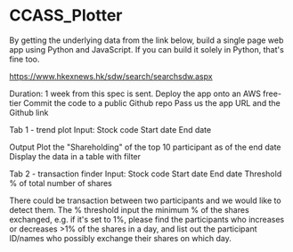 # CCASS_Plotter

By getting the underlying data from the link below, build a single page web app using Python and JavaScript. If you can build it solely in Python, that's fine too.
 
https://www.hkexnews.hk/sdw/search/searchsdw.aspx
 
Duration: 1 week from this spec is sent.
Deploy the app onto an AWS free-tier
Commit the code to a public Github repo
Pass us the app URL and the Github link
 
Tab 1 - trend plot
Input:
Stock code
Start date
End date
 
Output
Plot the "Shareholding" of the top 10 participant as of the end date
Display the data in a table with filter
 
Tab 2 - transaction finder
Input:
Stock code
Start date
End date
Threshold % of total number of shares
 
There could be transaction between two participants and we would like to detect them. The % threshold input the minimum % of the shares exchanged, e.g. if it's set to 1%, please find the participants who increases or decreases >1% of the shares in a day, and list out the participant ID/names who possibly exchange their shares on which day.
